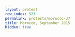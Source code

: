 ```yaml
---
layout: protest
row_index: 523
permalink: protests/morocco-37
title: Morocco, September 2015
hidden: true
---
```

